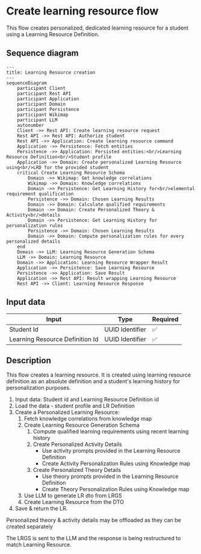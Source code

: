 # Create learning resource flow

This flow creates personalized, dedicated learning resource for a student using a Learning Resource Definition.

## Sequence diagram

```mermaid
---
title: Learning Resource creation
---
sequenceDiagram
    participant Client
    participant Rest API
    participant Application
    participant Domain
    participant Persistence
    participant Wikimap
    participant LLM
    autonumber
    Client ->> Rest API: Create learning resource request
    Rest API ->> Rest API: Authorize student
    Rest API ->> Application: Create learning resource command
    Application ->> Persistence: Fetch entities
    Persistence ->> Application: Persisted entities:<br/>Learning Resource Definition<br/>Student profile
    Application ->> Domain: Create personalized Learning Resource using<br/>LRD for the provided student
    critical Create Learning Resource Schema
        Domain ->> Wikimap: Get knowledge correlations
        Wikimap ->> Domain: Knowledge correlations
        Domain ->> Persistence: Get Learning History for<br/>elemental requirement qualification
        Persistence ->> Domain: Chosen Learning Results
        Domain ->> Domain: Calculate qualified requirements
        Domain ->> Domain: Create Personalized Theory & Activity<br/>details
        Domain ->> Persistence: Get Learning History for personalization rules
        Persistence ->> Domain: Chosen Learning Results
        Domain ->> Domain: Compute personalization rules for every personalized details
    end
    Domain ->> LLM: Learning Resource Generation Schema
    LLM ->> Domain: Learning Resource
    Domain ->> Application: Learning Resource Wrapper Result
    Application ->> Persistence: Save Learning Resource
    Persistence ->> Application: Save Result
    Application ->> Rest API: Result wrapping Learning Resource
    Rest API ->> Client: Learning Resource Response

```

## Input data

| Input                           | Type            | Required |
|---------------------------------|-----------------|----------|
| Student Id                      | UUID Identifier | ✅        |
| Learning Resource Definition Id | UUID Identifier | ✅        |

## Description

This flow creates a learning resource. It is created using learning resource definition as an absolute definition
and a student's learning history for personalization purposes.

1. Input data: Student id and Learning Resource Definition id
2. Load the data - student profile and LR Definition
3. Create a Personalized Learning Resource:
    1. Fetch knowledge correlations from knowledge map
    2. Create Learning Resource Generation Schema
        1. Compute qualified learning requirements using recent learning history
        2. Create Personalized Activity Details
            - Use activity prompts provided in the Learning Resource Definition
            - Create Activity Personalization Rules using Knowledge map
        3. Create Personalized Theory Details
            - Use theory prompts provided in the Learning Resource Definition
            - Create Theory Personalization Rules using Knowledge map
    3. Use LLM to generate LR dto from LRGS
    4. Create Learning Resource from the DTO
4. Save & return the LR.

Personalized theory & activity details may be offloaded as they can be created separately

The LRGS is sent to the LLM and the response is being restructured to match Learning Resource.